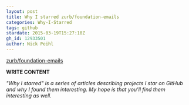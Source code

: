 ```yaml
---
layout: post
title: Why I starred zurb/foundation-emails
categories: Why-I-Starred
tags: github
stardate: 2015-03-19T15:27:10Z
gh_id: 12933501
author: Nick Peihl
---
```


[zurb/foundation-emails](https://github.com/zurb/foundation-emails)

**WRITE CONTENT**

*"Why I starred" is a series of articles describing projects I star on GitHub and why I found them interesting. My hope is that you'll find them interesting as well.*

